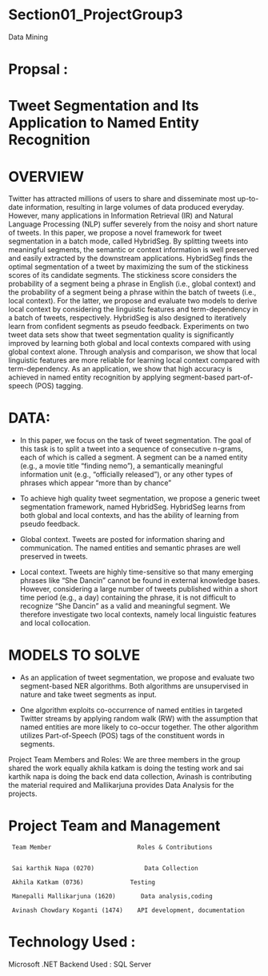 # Section01_ProjectGroup3
Data Mining

# Propsal :

# Tweet Segmentation and Its Application to Named Entity Recognition

# OVERVIEW
Twitter has attracted millions of users to share and disseminate most up-to-date information, resulting in large volumes of data produced everyday. However, many applications in Information Retrieval (IR) and Natural Language Processing (NLP) suffer severely from the noisy and short nature of tweets. In this paper, we propose a novel framework for tweet segmentation in a batch mode, called HybridSeg. By splitting tweets into meaningful segments, the semantic or context information is well preserved and easily extracted by the downstream applications. HybridSeg finds the optimal segmentation of a tweet by maximizing the sum of the stickiness scores of its candidate segments. The stickiness score considers the probability of a segment being a phrase in English (i.e., global context) and the probability of a segment being a phrase within the batch of tweets (i.e., local context). For the latter, we propose and evaluate two models to derive local context by considering the linguistic features and term-dependency in a batch of tweets, respectively. HybridSeg is also designed to iteratively learn from confident segments as pseudo feedback. Experiments on two tweet data sets show that tweet segmentation quality is significantly improved by learning both global and local contexts compared with using global context alone. Through analysis and comparison, we show that local linguistic features are more reliable for learning local context compared with term-dependency. As an application, we show that high accuracy is achieved in named entity recognition by applying segment-based part-of-speech (POS) tagging.


# DATA:

+ In this paper, we focus on the task of tweet segmentation. The goal of this task is to split a tweet into a sequence of consecutive n-grams, each of which is called a segment. A segment can be a named entity (e.g., a movie title “finding nemo”), a semantically meaningful information unit (e.g., “officially released”), or any other types of phrases which appear “more than by chance”

+ To achieve high quality tweet segmentation, we propose a generic tweet segmentation framework, named HybridSeg. HybridSeg learns from both global and local contexts, and has the ability of learning from pseudo feedback.

+ Global context. Tweets are posted for information sharing and communication. The named entities and semantic phrases are well preserved in tweets.

+ Local context. Tweets are highly time-sensitive so that many emerging phrases like “She Dancin” cannot be found in external knowledge bases. However, considering a large number of tweets published within a short time period (e.g., a day) containing the phrase, it is not difficult to recognize “She Dancin” as a valid and meaningful segment. We therefore investigate two local contexts, namely local linguistic features and local collocation.

# MODELS TO SOLVE

+ As an application of tweet segmentation, we propose and evaluate two segment-based NER algorithms. Both algorithms are unsupervised in nature and take tweet segments as input.

+ One algorithm exploits co-occurrence of named entities in targeted Twitter streams by applying random walk (RW) with the assumption that named entities are more likely to co-occur together.
The other algorithm utilizes Part-of-Speech (POS) tags of the constituent words in segments.

Project Team Members and Roles:
We are three members in the group shared the work equally akhila katkam is doing the testing work and sai karthik napa is doing the back end data collection, Avinash is contributing the material required and  Mallikarjuna provides Data Analysis for the projects.

# Project Team and Management

     Team Member                        Roles & Contributions
 
   
     Sai karthik Napa (0270)	          Data Collection               
  
     Akhila Katkam (0736)	          Testing
   
     Manepalli Mallikarjuna (1620)	     Data analysis,coding
     
     Avinash Chowdary Koganti (1474)	API development, documentation


# Technology Used : 
  Microsoft .NET Backend Used : SQL Server 

